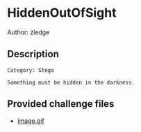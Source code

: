 # HiddenOutOfSight
Author: zledge
## Description
```
Category: Stego

Something must be hidden in the darkness.

```
## Provided challenge files
* [image.gif](image.gif)
